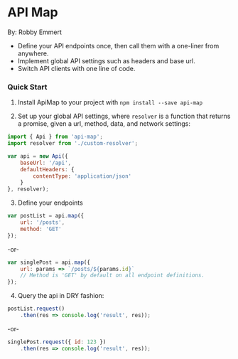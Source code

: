 # API Map
By: Robby Emmert

- Define your API endpoints once, then call them with a one-liner from anywhere.  
- Implement global API settings such as headers and base url.  
- Switch API clients with one line of code.

### Quick Start  
1. Install ApiMap to your project with `npm install --save api-map`  

2. Set up your global API settings, where `resolver` is a function that returns a promise, given a url, method, data, and network settings:   

```javascript
import { Api } from 'api-map';
import resolver from './custom-resolver';

var api = new Api({
    baseUrl: '/api',
    defaultHeaders: {
        contentType: 'application/json'
    }
}, resolver);
```  
3. Define your endpoints  

```javascript  
var postList = api.map({
    url: '/posts',
    method: 'GET'
});
```  

-or-

```javascript
var singlePost = api.map({
    url: params => `/posts/${params.id}`
    // Method is 'GET' by default on all endpoint definitions.
});

```

4. Query the api in DRY fashion:

```javascript  
postList.request()
    .then(res => console.log('result', res));
```  

-or-

```javascript  
singlePost.request({ id: 123 })
    .then(res => console.log('result', res));
```
